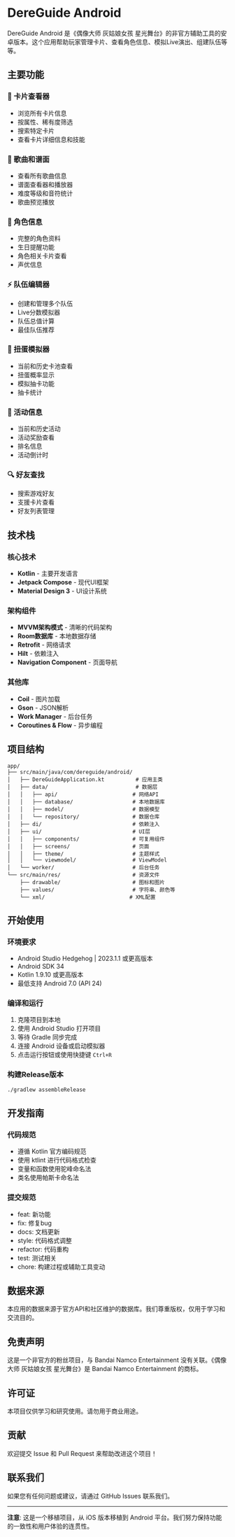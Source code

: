 # DereGuide Android

DereGuide Android 是《偶像大师 灰姑娘女孩 星光舞台》的非官方辅助工具的安卓版本。这个应用帮助玩家管理卡片、查看角色信息、模拟Live演出、组建队伍等等。

## 主要功能

### 🎴 卡片查看器
- 浏览所有卡片信息
- 按属性、稀有度筛选
- 搜索特定卡片
- 查看卡片详细信息和技能

### 🎵 歌曲和谱面
- 查看所有歌曲信息
- 谱面查看器和播放器
- 难度等级和音符统计
- 歌曲预览播放

### 👥 角色信息
- 完整的角色资料
- 生日提醒功能
- 角色相关卡片查看
- 声优信息

### ⚡ 队伍编辑器
- 创建和管理多个队伍
- Live分数模拟器
- 队伍总值计算
- 最佳队伍推荐

### 🎲 扭蛋模拟器
- 当前和历史卡池查看
- 扭蛋概率显示
- 模拟抽卡功能
- 抽卡统计

### 🎉 活动信息
- 当前和历史活动
- 活动奖励查看
- 排名信息
- 活动倒计时

### 🔍 好友查找
- 搜索游戏好友
- 支援卡片查看
- 好友列表管理

## 技术栈

### 核心技术
- **Kotlin** - 主要开发语言
- **Jetpack Compose** - 现代UI框架
- **Material Design 3** - UI设计系统

### 架构组件
- **MVVM架构模式** - 清晰的代码架构
- **Room数据库** - 本地数据存储
- **Retrofit** - 网络请求
- **Hilt** - 依赖注入
- **Navigation Component** - 页面导航

### 其他库
- **Coil** - 图片加载
- **Gson** - JSON解析
- **Work Manager** - 后台任务
- **Coroutines & Flow** - 异步编程

## 项目结构

```
app/
├── src/main/java/com/dereguide/android/
│   ├── DereGuideApplication.kt          # 应用主类
│   ├── data/                            # 数据层
│   │   ├── api/                        # 网络API
│   │   ├── database/                   # 本地数据库
│   │   ├── model/                      # 数据模型
│   │   └── repository/                 # 数据仓库
│   ├── di/                             # 依赖注入
│   ├── ui/                             # UI层
│   │   ├── components/                 # 可复用组件
│   │   ├── screens/                    # 页面
│   │   ├── theme/                      # 主题样式
│   │   └── viewmodel/                  # ViewModel
│   └── worker/                         # 后台任务
└── src/main/res/                       # 资源文件
    ├── drawable/                       # 图标和图片
    ├── values/                         # 字符串、颜色等
    └── xml/                           # XML配置
```

## 开始使用

### 环境要求
- Android Studio Hedgehog | 2023.1.1 或更高版本
- Android SDK 34
- Kotlin 1.9.10 或更高版本
- 最低支持 Android 7.0 (API 24)

### 编译和运行
1. 克隆项目到本地
2. 使用 Android Studio 打开项目
3. 等待 Gradle 同步完成
4. 连接 Android 设备或启动模拟器
5. 点击运行按钮或使用快捷键 `Ctrl+R`

### 构建Release版本
```bash
./gradlew assembleRelease
```

## 开发指南

### 代码规范
- 遵循 Kotlin 官方编码规范
- 使用 ktlint 进行代码格式检查
- 变量和函数使用驼峰命名法
- 类名使用帕斯卡命名法

### 提交规范
- feat: 新功能
- fix: 修复bug
- docs: 文档更新
- style: 代码格式调整
- refactor: 代码重构
- test: 测试相关
- chore: 构建过程或辅助工具变动

## 数据来源

本应用的数据来源于官方API和社区维护的数据库。我们尊重版权，仅用于学习和交流目的。

## 免责声明

这是一个非官方的粉丝项目，与 Bandai Namco Entertainment 没有关联。《偶像大师 灰姑娘女孩 星光舞台》是 Bandai Namco Entertainment 的商标。

## 许可证

本项目仅供学习和研究使用。请勿用于商业用途。

## 贡献

欢迎提交 Issue 和 Pull Request 来帮助改进这个项目！

## 联系我们

如果您有任何问题或建议，请通过 GitHub Issues 联系我们。

---

**注意**: 这是一个移植项目，从 iOS 版本移植到 Android 平台。我们努力保持功能的一致性和用户体验的连贯性。
